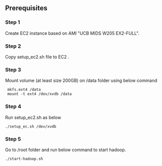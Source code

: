 ## Prerequisites
### Step 1
Create EC2 instance based on AMI "UCB MIDS W205 EX2-FULL".
### Step 2
Copy setup_ec2.sh file to EC2 .

### Step 3
Mount volume (at least size 200GB) on /data folder using below command
```
 mkfs.ext4 /data
 mount -t ext4 /dev/xvdb /data
 ```
### Step 4
Run setup_ec2.sh as below
```
./setup_ec.sh /dev/xvdb
```
### Step 5
Go to /root folder and run below command to start hadoop.
```
./start-hadoop.sh
```
